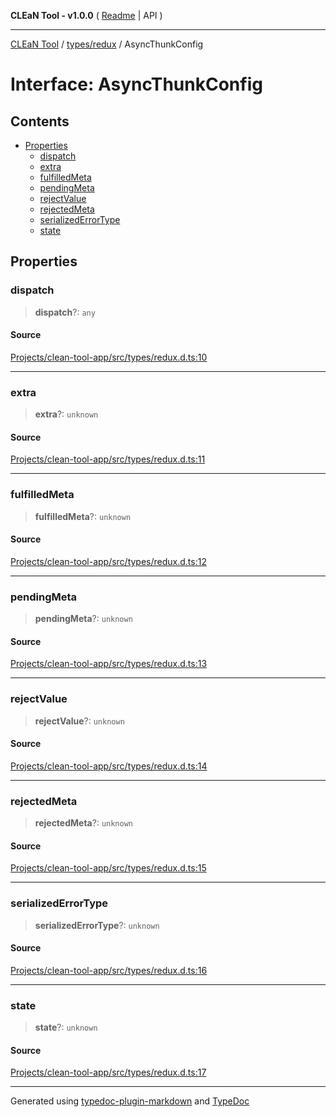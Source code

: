 **CLEaN Tool - v1.0.0** ( [Readme](../../../README.md) \| API )

***

[CLEaN Tool](../../../modules.md) / [types/redux](../README.md) / AsyncThunkConfig

# Interface: AsyncThunkConfig

## Contents

- [Properties](AsyncThunkConfig.md#properties)
  - [dispatch](AsyncThunkConfig.md#dispatch)
  - [extra](AsyncThunkConfig.md#extra)
  - [fulfilledMeta](AsyncThunkConfig.md#fulfilledmeta)
  - [pendingMeta](AsyncThunkConfig.md#pendingmeta)
  - [rejectValue](AsyncThunkConfig.md#rejectvalue)
  - [rejectedMeta](AsyncThunkConfig.md#rejectedmeta)
  - [serializedErrorType](AsyncThunkConfig.md#serializederrortype)
  - [state](AsyncThunkConfig.md#state)

## Properties

### dispatch

> **dispatch**?: `any`

#### Source

[Projects/clean-tool-app/src/types/redux.d.ts:10](https://github.com/yuckyh/clean-tool-app/)

***

### extra

> **extra**?: `unknown`

#### Source

[Projects/clean-tool-app/src/types/redux.d.ts:11](https://github.com/yuckyh/clean-tool-app/)

***

### fulfilledMeta

> **fulfilledMeta**?: `unknown`

#### Source

[Projects/clean-tool-app/src/types/redux.d.ts:12](https://github.com/yuckyh/clean-tool-app/)

***

### pendingMeta

> **pendingMeta**?: `unknown`

#### Source

[Projects/clean-tool-app/src/types/redux.d.ts:13](https://github.com/yuckyh/clean-tool-app/)

***

### rejectValue

> **rejectValue**?: `unknown`

#### Source

[Projects/clean-tool-app/src/types/redux.d.ts:14](https://github.com/yuckyh/clean-tool-app/)

***

### rejectedMeta

> **rejectedMeta**?: `unknown`

#### Source

[Projects/clean-tool-app/src/types/redux.d.ts:15](https://github.com/yuckyh/clean-tool-app/)

***

### serializedErrorType

> **serializedErrorType**?: `unknown`

#### Source

[Projects/clean-tool-app/src/types/redux.d.ts:16](https://github.com/yuckyh/clean-tool-app/)

***

### state

> **state**?: `unknown`

#### Source

[Projects/clean-tool-app/src/types/redux.d.ts:17](https://github.com/yuckyh/clean-tool-app/)

***

Generated using [typedoc-plugin-markdown](https://www.npmjs.com/package/typedoc-plugin-markdown) and [TypeDoc](https://typedoc.org/)
